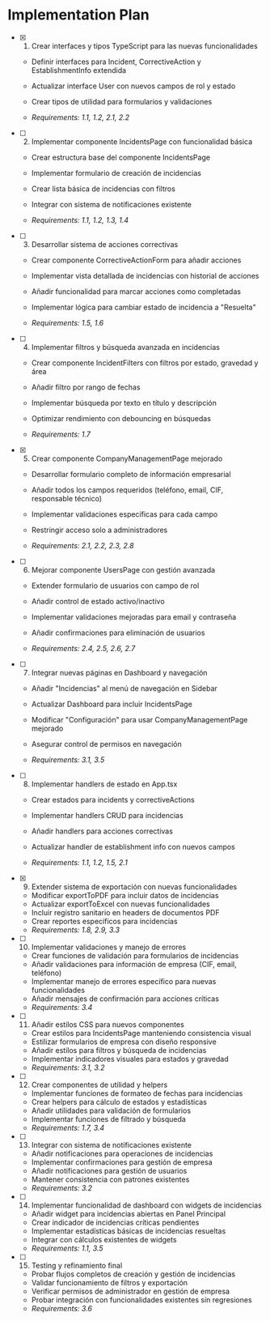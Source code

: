 # Implementation Plan

- [x] 1. Crear interfaces y tipos TypeScript para las nuevas funcionalidades



  - Definir interfaces para Incident, CorrectiveAction y EstablishmentInfo extendida
  - Actualizar interface User con nuevos campos de rol y estado
  - Crear tipos de utilidad para formularios y validaciones



  - _Requirements: 1.1, 1.2, 2.1, 2.2_

- [ ] 2. Implementar componente IncidentsPage con funcionalidad básica
  - Crear estructura base del componente IncidentsPage



  - Implementar formulario de creación de incidencias
  - Crear lista básica de incidencias con filtros
  - Integrar con sistema de notificaciones existente
  - _Requirements: 1.1, 1.2, 1.3, 1.4_




- [ ] 3. Desarrollar sistema de acciones correctivas
  - Crear componente CorrectiveActionForm para añadir acciones
  - Implementar vista detallada de incidencias con historial de acciones



  - Añadir funcionalidad para marcar acciones como completadas
  - Implementar lógica para cambiar estado de incidencia a "Resuelta"
  - _Requirements: 1.5, 1.6_




- [ ] 4. Implementar filtros y búsqueda avanzada en incidencias
  - Crear componente IncidentFilters con filtros por estado, gravedad y área
  - Añadir filtro por rango de fechas
  - Implementar búsqueda por texto en título y descripción



  - Optimizar rendimiento con debouncing en búsquedas
  - _Requirements: 1.7_

- [x] 5. Crear componente CompanyManagementPage mejorado



  - Desarrollar formulario completo de información empresarial
  - Añadir todos los campos requeridos (teléfono, email, CIF, responsable técnico)
  - Implementar validaciones específicas para cada campo
  - Restringir acceso solo a administradores



  - _Requirements: 2.1, 2.2, 2.3, 2.8_

- [ ] 6. Mejorar componente UsersPage con gestión avanzada
  - Extender formulario de usuarios con campo de rol


  - Añadir control de estado activo/inactivo
  - Implementar validaciones mejoradas para email y contraseña
  - Añadir confirmaciones para eliminación de usuarios
  - _Requirements: 2.4, 2.5, 2.6, 2.7_



- [ ] 7. Integrar nuevas páginas en Dashboard y navegación
  - Añadir "Incidencias" al menú de navegación en Sidebar
  - Actualizar Dashboard para incluir IncidentsPage
  - Modificar "Configuración" para usar CompanyManagementPage mejorado
  - Asegurar control de permisos en navegación


  - _Requirements: 3.1, 3.5_

- [ ] 8. Implementar handlers de estado en App.tsx
  - Crear estados para incidents y correctiveActions
  - Implementar handlers CRUD para incidencias


  - Añadir handlers para acciones correctivas
  - Actualizar handler de establishment info con nuevos campos
  - _Requirements: 1.1, 1.2, 1.5, 2.1_

- [x] 9. Extender sistema de exportación con nuevas funcionalidades


  - Modificar exportToPDF para incluir datos de incidencias
  - Actualizar exportToExcel con nuevas funcionalidades
  - Incluir registro sanitario en headers de documentos PDF
  - Crear reportes específicos para incidencias
  - _Requirements: 1.8, 2.9, 3.3_




- [ ] 10. Implementar validaciones y manejo de errores
  - Crear funciones de validación para formularios de incidencias
  - Añadir validaciones para información de empresa (CIF, email, teléfono)
  - Implementar manejo de errores específico para nuevas funcionalidades
  - Añadir mensajes de confirmación para acciones críticas
  - _Requirements: 3.4_

- [ ] 11. Añadir estilos CSS para nuevos componentes
  - Crear estilos para IncidentsPage manteniendo consistencia visual
  - Estilizar formularios de empresa con diseño responsive
  - Añadir estilos para filtros y búsqueda de incidencias
  - Implementar indicadores visuales para estados y gravedad
  - _Requirements: 3.1, 3.2_

- [ ] 12. Crear componentes de utilidad y helpers
  - Implementar funciones de formateo de fechas para incidencias
  - Crear helpers para cálculo de estados y estadísticas
  - Añadir utilidades para validación de formularios
  - Implementar funciones de filtrado y búsqueda
  - _Requirements: 1.7, 3.4_

- [ ] 13. Integrar con sistema de notificaciones existente
  - Añadir notificaciones para operaciones de incidencias
  - Implementar confirmaciones para gestión de empresa
  - Añadir notificaciones para gestión de usuarios
  - Mantener consistencia con patrones existentes
  - _Requirements: 3.2_

- [ ] 14. Implementar funcionalidad de dashboard con widgets de incidencias
  - Añadir widget para incidencias abiertas en Panel Principal
  - Crear indicador de incidencias críticas pendientes
  - Implementar estadísticas básicas de incidencias resueltas
  - Integrar con cálculos existentes de widgets
  - _Requirements: 1.1, 3.5_

- [ ] 15. Testing y refinamiento final
  - Probar flujos completos de creación y gestión de incidencias
  - Validar funcionamiento de filtros y exportación
  - Verificar permisos de administrador en gestión de empresa
  - Probar integración con funcionalidades existentes sin regresiones
  - _Requirements: 3.6_